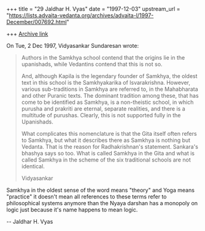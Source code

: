 +++
title = "29 Jaldhar H. Vyas"
date = "1997-12-03"
upstream_url = "https://lists.advaita-vedanta.org/archives/advaita-l/1997-December/007692.html"

+++
[Archive link](https://lists.advaita-vedanta.org/archives/advaita-l/1997-December/007692.html)

On Tue, 2 Dec 1997, Vidyasankar Sundaresan wrote:

> Authors in the Samkhya school contend that the origins lie in the
> upanishads, while Vedantins contend that this is not so.
>
> And, although Kapila is the legendary founder of Samkhya, the oldest text
> in this school is the Samkhyakarika of Isvarakrishna. However, various
> sub-traditions in Samkhya are referred to, in the Mahabharata and other
> Puranic texts. The dominant tradition among these, that has come to be
> identified as Samkhya, is a non-theistic school, in which purusha and
> prakriti are eternal, separate realities, and there is a multitude of
> purushas. Clearly, this is not supported fully in the Upanishads.
>
> What complicates this nomenclature is that the Gita itself often refers to
> Samkhya, but what it describes there as Samkhya is nothing but Vedanta.
> That is the reason for Radhakrishnan's statement. Sankara's bhashya says
> so too. What is called Samkhya in the Gita and what is called Samkhya in
> the scheme of the six traditional schools are not identical.
>
> Vidyasankar
>

Samkhya in the oldest sense of the word means "theory" and Yoga means
"practice"  it doesn't mean all references to these terms refer to
philosophical systems anymore than the Nyaya darshan has a monopoly on
logic just because it's name happens to mean logic.

--
Jaldhar H. Vyas <jaldhar at braincells.com>

